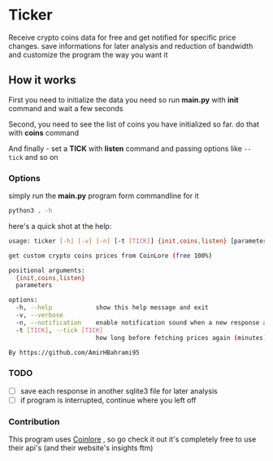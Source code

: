 # Ticker
Receive crypto coins data for free and get notified for specific price changes. save informations for later
analysis and reduction of bandwidth and customize the program the way you want it

## How it works
First you need to initialize the data you need so run __main.py__ with __init__ command and wait a few seconds

Second, you need to see the list of coins you have initialized so far. do that with __coins__ command

And finally - set a __TICK__ with __listen__ command and passing options like `--tick` and so on

### Options

simply run the __main.py__ program form commandline for it

```bash
python3 . -h
```

here's a quick shot at the help:

```bash
usage: ticker [-h] [-v] [-n] [-t [TICK]] {init,coins,listen} [parameters ...]

get custom crypto coins prices from CoinLore (free 100%)

positional arguments:
  {init,coins,listen}
  parameters

options:
  -h, --help            show this help message and exit
  -v, --verbose
  -n, --notification    enable notification sound when a new response arrives (only effective when "listen"ing)
  -t [TICK], --tick [TICK]
                        how long before fetching prices again (minutes)

By https://github.com/AmirHBahrami95
```

### TODO
- [ ] save each response in another sqlite3 file for later analysis
- [ ] if program is interrupted, continue where you left off

### Contribution
This program uses [Coinlore](https://www.coinlore.com) , so go check it out it's completely free to use their api's (and their website's
insights ftm)

